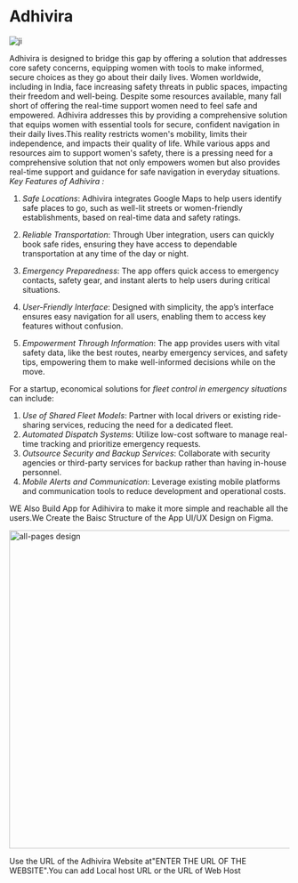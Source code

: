 # Adhivira

![ji](https://github.com/user-attachments/assets/b4c5f3e0-f4c9-45b9-97e4-798028b2993d)

Adhivira is designed to bridge this gap by offering a solution that addresses core safety concerns, equipping women with tools to make informed, secure choices as they go about their daily lives.
Women worldwide, including in India, face increasing safety threats in public spaces, impacting their freedom and well-being. Despite some resources available, many fall short of offering the real-time support women need to feel safe and empowered. Adhivira addresses this by providing a comprehensive solution that equips women with essential tools for secure, confident navigation in their daily lives.This reality restricts women's mobility, limits their independence, and impacts their quality of life. While various apps and resources aim to support women's safety, there is a pressing need for a comprehensive solution that not only empowers women but also provides real-time support and guidance for safe navigation in everyday situations.
*Key Features of Adhivira :*

1. *Safe Locations*: Adhivira integrates Google Maps to help users identify safe places to go, such as well-lit streets or women-friendly establishments, based on real-time data and safety ratings.
   
2. *Reliable Transportation*: Through Uber integration, users can quickly book safe rides, ensuring they have access to dependable transportation at any time of the day or night.

3. *Emergency Preparedness*: The app offers quick access to emergency contacts, safety gear, and instant alerts to help users during critical situations.

4. *User-Friendly Interface*: Designed with simplicity, the app’s interface ensures easy navigation for all users, enabling them to access key features without confusion.

5. *Empowerment Through Information*: The app provides users with vital safety data, like the best routes, nearby emergency services, and safety tips, empowering them to make well-informed decisions while on the move.

For a startup, economical solutions for *fleet control in emergency situations* can include:

1. *Use of Shared Fleet Models*: Partner with local drivers or existing ride-sharing services, reducing the need for a dedicated fleet.
2. *Automated Dispatch Systems*: Utilize low-cost software to manage real-time tracking and prioritize emergency requests.
3. *Outsource Security and Backup Services*: Collaborate with security agencies or third-party services for backup rather than having in-house personnel.
4. *Mobile Alerts and Communication*: Leverage existing mobile platforms and communication tools to reduce development and operational costs.

WE Also Build App for Adihivira to make it more simple and reachable all the users.We Create the Baisc Structure of the App UI/UX Design on Figma.

<img width="572" alt="all-pages design" src="https://github.com/user-attachments/assets/d4c866ee-5185-46f7-abd5-fb58fc15dcfc">

Use the URL of the Adhivira Website at"ENTER THE URL OF THE WEBSITE".You can add Local host URL or the URL of Web Host
